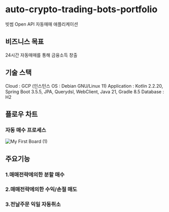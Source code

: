 # auto-crypto-trading-bots-portfolio
빗썸 Open API 자동매매 애플리케이션

## 비즈니스 목표
24시간 자동매매를 통해 금융소득 창출

## 기술 스택
Cloud : GCP (인스턴스 OS : Debian GNU/Linux 11) 
Application : Kotlin 2.2.20, Spring Boot 3.5.5, JPA, Querydsl, WebClient, Java 21, Gradle 8.5
Database : H2

## 플로우 차트

### 자동 매수 프로세스
![My First Board (1)](https://github.com/user-attachments/assets/7a13487a-8061-4623-afa7-88f953894bd4)



## 주요기능
### 1.매매전략에의한 분할 매수
### 2.매매전략에의한 수익/손절 매도
### 3.전날주문 익일 자동취소
